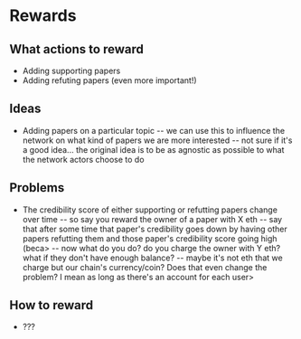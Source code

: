 # Rewards

## What actions to reward
- Adding supporting papers
- Adding refuting papers (even more important!)

## Ideas
- Adding papers on a particular topic
-- we can use this to influence the network on what kind of papers we are more interested
-- not sure if it's a good idea... the original idea is to be as agnostic as possible to what the network actors choose to do

## Problems
- The credibility score of either supporting or refutting papers change over time
-- so say you reward the owner of a paper with X eth
-- say that after some time that paper's credibility goes down by having other papers refutting them and those paper's credibility score going high (beca>
-- now what do you do? do you charge the owner with Y eth? what if they don't have enough balance?
-- maybe it's not eth that we charge but our chain's currency/coin? Does that even change the problem? I mean as long as there's an account for each user>

## How to reward
- ???
